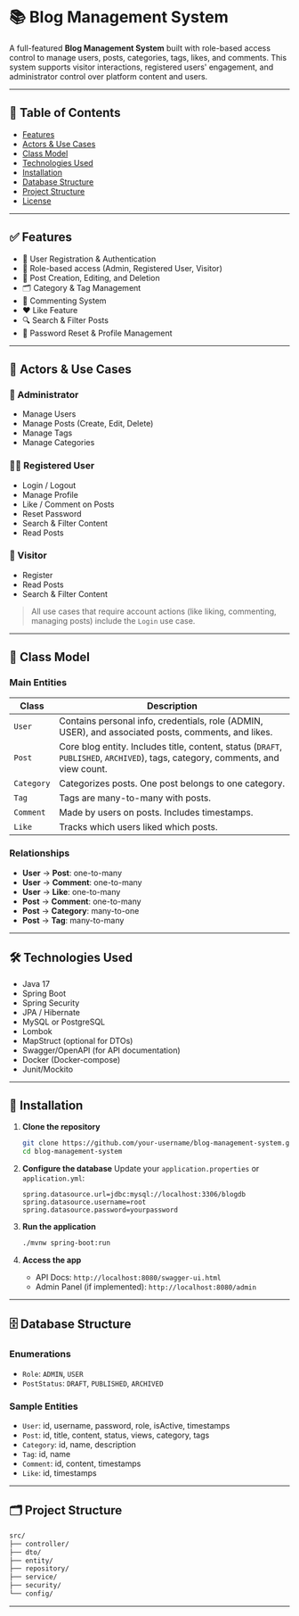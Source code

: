 # 📚 Blog Management System

A full-featured **Blog Management System** built with role-based access control to manage users, posts, categories, tags, likes, and comments. This system supports visitor interactions, registered users' engagement, and administrator control over platform content and users.

---

## 🧾 Table of Contents

* [Features](#features)
* [Actors & Use Cases](#actors--use-cases)
* [Class Model](#class-model)
* [Technologies Used](#technologies-used)
* [Installation](#installation)
* [Database Structure](#database-structure)
* [Project Structure](#project-structure)
* [License](#license)

---

## ✅ Features

* 👤 User Registration & Authentication
* 🔐 Role-based access (Admin, Registered User, Visitor)
* 📝 Post Creation, Editing, and Deletion
* 🗂️ Category & Tag Management
* 💬 Commenting System
* ❤️ Like Feature
* 🔍 Search & Filter Posts
* 🧾 Password Reset & Profile Management

---

## 👥 Actors & Use Cases

### 👤 Administrator

* Manage Users
* Manage Posts (Create, Edit, Delete)
* Manage Tags
* Manage Categories

### 🧑‍💻 Registered User

* Login / Logout
* Manage Profile
* Like / Comment on Posts
* Reset Password
* Search & Filter Content
* Read Posts

### 👀 Visitor

* Register
* Read Posts
* Search & Filter Content

> All use cases that require account actions (like liking, commenting, managing posts) include the `Login` use case.

---

## 🧩 Class Model

### Main Entities

| Class      | Description                                                                                                                     |
| ---------- | ------------------------------------------------------------------------------------------------------------------------------- |
| `User`     | Contains personal info, credentials, role (ADMIN, USER), and associated posts, comments, and likes.                             |
| `Post`     | Core blog entity. Includes title, content, status (`DRAFT`, `PUBLISHED`, `ARCHIVED`), tags, category, comments, and view count. |
| `Category` | Categorizes posts. One post belongs to one category.                                                                            |
| `Tag`      | Tags are many-to-many with posts.                                                                                               |
| `Comment`  | Made by users on posts. Includes timestamps.                                                                                    |
| `Like`     | Tracks which users liked which posts.                                                                                           |

### Relationships

* **User** → **Post**: one-to-many
* **User** → **Comment**: one-to-many
* **User** → **Like**: one-to-many
* **Post** → **Comment**: one-to-many
* **Post** → **Category**: many-to-one
* **Post** → **Tag**: many-to-many

---

## 🛠️ Technologies Used

* Java 17
* Spring Boot
* Spring Security
* JPA / Hibernate
* MySQL or PostgreSQL
* Lombok
* MapStruct (optional for DTOs)
* Swagger/OpenAPI (for API documentation)
* Docker (Docker-compose)
* Junit/Mockito


---

## 🧪 Installation

1. **Clone the repository**

   ```bash
   git clone https://github.com/your-username/blog-management-system.git
   cd blog-management-system
   ```

2. **Configure the database**
   Update your `application.properties` or `application.yml`:

   ```properties
   spring.datasource.url=jdbc:mysql://localhost:3306/blogdb
   spring.datasource.username=root
   spring.datasource.password=yourpassword
   ```

3. **Run the application**

   ```bash
   ./mvnw spring-boot:run
   ```

4. **Access the app**

   * API Docs: `http://localhost:8080/swagger-ui.html`
   * Admin Panel (if implemented): `http://localhost:8080/admin`

---

## 🗄️ Database Structure

### Enumerations

* `Role`: `ADMIN`, `USER`
* `PostStatus`: `DRAFT`, `PUBLISHED`, `ARCHIVED`

### Sample Entities

* `User`: id, username, password, role, isActive, timestamps
* `Post`: id, title, content, status, views, category, tags
* `Category`: id, name, description
* `Tag`: id, name
* `Comment`: id, content, timestamps
* `Like`: id, timestamps

---

## 🗂️ Project Structure

```bash
src/
├── controller/
├── dto/
├── entity/
├── repository/
├── service/
├── security/
└── config/
```

---


